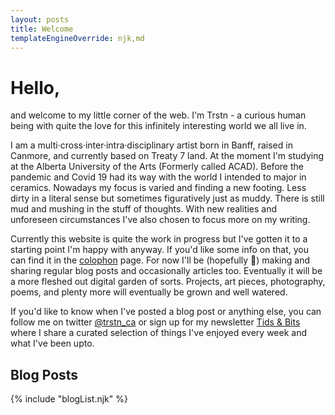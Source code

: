 ```yaml
---
layout: posts
title: Welcome
templateEngineOverride: njk,md
---
```

# Hello,
and welcome to my little corner of the web. I'm Trstn - a curious human being with quite the love for this infinitely interesting world we all live in.

I am a multi·cross·inter·intra·disciplinary artist born in Banff, raised in Canmore, and currently based on Treaty 7 land. At the moment I'm studying at the Alberta University of the Arts (Formerly called ACAD). Before the pandemic and Covid 19 had its way with the world I intended to major in ceramics. Nowadays my focus is varied and finding a new footing. Less dirty in a literal sense but sometimes figuratively just as muddy. There is still mud and mushing in the stuff of thoughts. With new realities and unforeseen circumstances I've also chosen to focus more on my writing.

Currently this website is quite the work in progress but I've gotten it to a starting point I'm happy with anyway. If you'd like some info on that, you can find it in the [colophon](/colophon/) page. For now I'll be (hopefully 🤞) making and sharing regular blog posts and occasionally articles too. Eventually it will be a more fleshed out digital garden of sorts. Projects, art pieces, photography, poems, and plenty more will eventually be grown and well watered.

If you'd like to know when I've posted a blog post or anything else, you can follow me on twitter [@trstn_ca](https://twitter.com/trstn_ca) or sign up for my newsletter [Tids & Bits](https://tidsandbits.glitch.me) where I share a curated selection of things I've enjoyed every week and what I've been upto.

## Blog Posts
{% include "blogList.njk" %}
